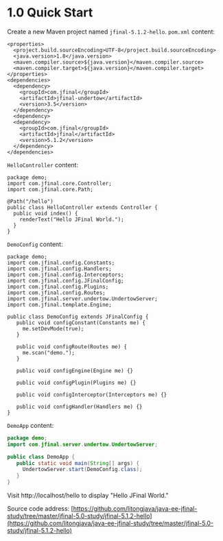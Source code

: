 # 1.0 Quick Start
Create a new Maven project named `jfinal-5.1.2-hello`.
`pom.xml` content:
```
<properties>
  <project.build.sourceEncoding>UTF-8</project.build.sourceEncoding>
  <java.version>1.8</java.version>
  <maven.compiler.source>${java.version}</maven.compiler.source>
  <maven.compiler.target>${java.version}</maven.compiler.target>
</properties>
<dependencies>
  <dependency>
    <groupId>com.jfinal</groupId>
    <artifactId>jfinal-undertow</artifactId>
    <version>3.5</version>
  </dependency>
  <dependency>
  <dependency>
    <groupId>com.jfinal</groupId>
    <artifactId>jfinal</artifactId>
    <version>5.1.2</version>
  </dependency>
</dependencies>
```

`HelloController` content:
```
package demo;
import com.jfinal.core.Controller;
import com.jfinal.core.Path;

@Path("/hello")
public class HelloController extends Controller {
  public void index() {
    renderText("Hello JFinal World.");
  }
}
```

`DemoConfig` content:
```
package demo;
import com.jfinal.config.Constants;
import com.jfinal.config.Handlers;
import com.jfinal.config.Interceptors;
import com.jfinal.config.JFinalConfig;
import com.jfinal.config.Plugins;
import com.jfinal.config.Routes;
import com.jfinal.server.undertow.UndertowServer;
import com.jfinal.template.Engine;

public class DemoConfig extends JFinalConfig {
   public void configConstant(Constants me) {
     me.setDevMode(true);
   }

   public void configRoute(Routes me) {
     me.scan("demo.");
   }

   public void configEngine(Engine me) {}

   public void configPlugin(Plugins me) {}

   public void configInterceptor(Interceptors me) {}

   public void configHandler(Handlers me) {}
}
```

`DemoApp` content:
```java
package demo;
import com.jfinal.server.undertow.UndertowServer;

public class DemoApp {
   public static void main(String[] args) {
     UndertowServer.start(DemoConfig.class);
   }
}
```

Visit http://localhost/hello to display "Hello JFinal World."

Source code address: [https://github.com/litongjava/java-ee-jfinal-study/tree/master/jfinal-5.0-study/jfinal-5.1.2-hello](https://github.com/litongjava/java-ee-jfinal-study/tree/master/jfinal-5.0-study/jfinal-5.1.2-hello)

